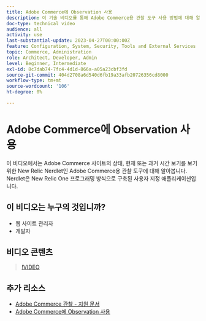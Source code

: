 ```yaml
---
title: Adobe Commerce에 Observation 사용
description: 이 기술 비디오를 통해 Adobe Commerce용 관찰 도구 사용 방법에 대해 알아보십시오.
doc-type: technical video
audience: all
activity: use
last-substantial-update: 2023-04-27T00:00:00Z
feature: Configuration, System, Security, Tools and External Services
topic: Commerce, Administration
role: Architect, Developer, Admin
level: Beginner, Intermediate
exl-id: 8c7dab74-7fc4-4d1d-866a-a05a23cbf3fd
source-git-commit: 404d2708a6d540d6fb19a33afb20726356cd8000
workflow-type: tm+mt
source-wordcount: '106'
ht-degree: 0%

---
```


# Adobe Commerce에 Observation 사용

이 비디오에서는 Adobe Commerce 사이트의 상태, 현재 또는 과거 시간 보기를 보기 위한 New Relic Nerdlet인 Adobe Commerce용 관찰 도구에 대해 알아봅니다. Nerdlet은 New Relic One 프로그래밍 방식으로 구축된 사용자 지정 애플리케이션입니다.

## 이 비디오는 누구의 것입니까?

- 웹 사이트 관리자
- 개발자

## 비디오 콘텐츠

>[!VIDEO](https://video.tv.adobe.com/v/344444?quality=12&learn=on)

## 추가 리소스

- [Adobe Commerce 관찰 - 지원 문서](https://experienceleague.adobe.com/docs/commerce-knowledge-base/kb/support-tools/observation/observation-adobe-commerce-overview.html?)
- [Adobe Commerce에 Observation 사용](https://experienceleague.adobe.com/docs/commerce-operations/tools/observation-for-adobe-commerce/intro.html)
